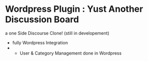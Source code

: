 # Wordpress Plugin : Yust Another Discussion Board


a one Side Discourse Clone! (still in developement)

- fully Wordpress Integration
- - User & Category Management done in Wordpress
